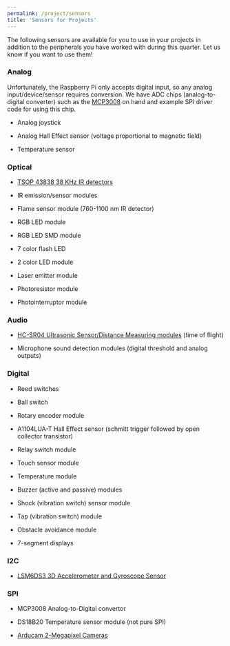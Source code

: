 ```yaml
---
permalink: /project/sensors
title: 'Sensors for Projects'
---
```


The following sensors are available for you to use in your projects in addition
to the peripherals you have worked with during this quarter. Let us know if
you want to use them!

### Analog

Unfortunately, the Raspberry Pi only accepts digital input, so any analog input/device/sensor requires conversion. We have ADC chips (analog-to-digital converter) such as the [MCP3008](https://www.digikey.com/product-detail/en/microchip-technology/MCP3008-I-P/MCP3008-I-P-ND/319422) on hand and example SPI driver code for using this chip.

<!--
* Rotary potentiomers

* Sliding potentiometers

* Piezo sensors
-->

* Analog joystick

* Analog Hall Effect sensor
(voltage proportional to magnetic field)

* Temperature sensor

### Optical

<!--
* Sharp GP2D12 IR Distance sensors
(voltage proportional to distance)

* [TSAL1600 IR LEDs](http://www.mouser.com/ProductDetail/Vishay-Semiconductors/TSAL6100/?qs=hQ8xas2ojoxzFnfG3K8LcA%3D%3D)

* [LTR-3208E IR Phototransistors](http://www.mouser.com/ProductDetail/Lite-On/LTR-3208E/?qs=CJyu4%2FNIJyr9En4gPmghMw%3D%3D)

* [BPV11 NPN Phototransistors](http://www.mouser.com/ProductDetail/Vishay-Semiconductors/BPV11/?qs=%2Fjqivxn91ccQSntIBLifOQ%3D%3D)

* [BPW77NB NPN Phototransistors](http://www.mouser.com/ProductDetail/Vishay-Semiconductors/BPW77NB/?qs=sGAEpiMZZMs50KUSuyRkpr0bn2hcYGU5%252brfx68goEwU%3d)

* HC_SR501 Infrared PIR Motion sensors
-->

* [TSOP 43838 38 KHz IR detectors](https://www.digikey.com/product-detail/en/vishay-semiconductor-opto-division/TSOP34838/751-1386-5-ND/1768188)

* IR emission/sensor modules

* Flame sensor module (760-1100 nm IR detector)

* RGB LED module

* RGB LED SMD module

* 7 color flash LED

* 2 color LED module

* Laser emitter module

* Photoresistor module

* Photointerruptor module

### Audio

<!--
* Electret microphones 
-->

* [HC-SR04 Ultrasonic Sensor/Distance Measuring modules](https://cdn.sparkfun.com/datasheets/Sensors/Proximity/HCSR04.pdf) (time of flight)

* Microphone sound detection modules (digital threshold and analog outputs)


### Digital

<!--
* Rotary switches
-->

* Reed switches

* Ball switch

* Rotary encoder module

* A1104LUA-T Hall Effect sensor
(schmitt trigger followed by open collector transistor)

* Relay switch module

* Touch sensor module

* Temperature module

* Buzzer (active and passive) modules

* Shock (vibration switch) sensor module

* Tap (vibration switch) module

* Obstacle avoidance module

* 7-segment displays

### I2C

<!--
* [VL6180X Time-of-Flight Distance Sensors](https://www.pololu.com/product/2489)

* [VL53L0X Time-of-Flight Distance Sensors](https://www.pololu.com/product/2490)

* [AltIMU-10 v3 Gyro, Accelerometer, Compass, and Altimeter (L3GD20H, LSM303D, and LPS331AP Carrier)](https://www.pololu.com/product/2469)
-->

* [LSM6DS3 3D Accelerometer and Gyroscope Sensor](https://www.digikey.com/catalog/en/partgroup/sparkfun-6-degrees-of-freedom-breakout-board-lsm6ds3/58635)


### SPI

* MCP3008 Analog-to-Digital convertor

* DS18B20 Temperature sensor module (not pure SPI)

* [Arducam 2-Megapixel Cameras](http://www.amazon.com/gp/product/B012UXNDOY)

<!--
* HC595 SIPO shift registers (for output)

* HC165 PISO shift registers (for input)

* MCP4921 Digital-to-Analog convertor

* MCP4922 Dual Digital-to-Analog convertor

* MCP4162 Digital potentiometer
-->

